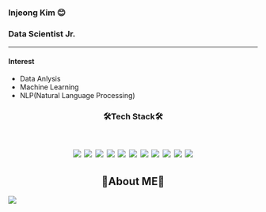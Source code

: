 ### Injeong Kim 😊
### Data Scientist Jr.
* * *
#### Interest #### 
* Data Anlysis
* Machine Learning
* NLP(Natural Language Processing)

#### <h3 align="center">🛠Tech Stack🛠</h3>
<h1 align="center">
<img src="https://img.shields.io/badge/Python-3766AB?style=flat-square&logo=Python&logoColor=white"/></a>
<img src="https://img.shields.io/badge/R-276DC3?style=flat-square&logo=R&logoColor=white"/></a>
<img src="https://img.shields.io/badge/MySQL-4479A1?style=flat-square&logo=MySQL&logoColor=white"/></a>
<img src="https://img.shields.io/badge/SQLite-003B57?style=flat-square&logo=SQLite&logoColor=white"/></a>
<img src="https://img.shields.io/badge/PostgreSQL-4169E1?style=flat-square&logo=PostgreSQL&logoColor=white"/></a>
<img src="https://img.shields.io/badge/MongoDB-47A248?style=flat-square&logo=MongoDB&logoColor=white"/></a>
<img src="https://img.shields.io/badge/Metabase-509EE3?style=flat-square&logo=Metabase&logoColor=white"/></a>
<img src="https://img.shields.io/badge/Tableau-E97627?style=flat-square&logo=Tableau&logoColor=white"/></a>
<img src="https://img.shields.io/badge/Docker-2496ED?style=flat-square&logo=Docker&logoColor=white"/></a>
<img src="https://img.shields.io/badge/Anaconda-44A833?style=flat-square&logo=Anaconda&logoColor=white"/></a>
<img src="https://img.shields.io/badge/Keras-D00000?style=flat-square&logo=Keras&logoColor=white"/></a></h1> 









#### <h2 align="center">🌼About ME🌼</h2>
<h0 align="center">
<a href="https://www.instagram.com/in._.jungee/"><img src="https://img.shields.io/badge/Instagram-E4405F?style=flat-square&logo=Instagram&logoColor=white"/></a>
  
  
  
  
  
  
  

<!--
**kiki4510/kiki4510** is a ✨ _special_ ✨ repository because its `README.md` (this file) appears on your GitHub profile.

Here are some ideas to get you started:

- 🔭 I’m currently working on ...
- 🌱 I’m currently learning ...
- 👯 I’m looking to collaborate on ...
- 🤔 I’m looking for help with ...
- 💬 Ask me about ...
- 📫 How to reach me: ...
- 😄 Pronouns: ...
- ⚡ Fun fact: ...
-->
